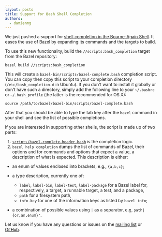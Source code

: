 ```yaml
---
layout: posts
title: Support for Bash Shell Completion
authors:
  - damienmg
---
```


We just pushed a support for [shell completion in the Bourne-Again
Shell](https://www.gnu.org/software/bash/manual/html_node/Programmable-Completion.html).
It eases the use of Bazel by expanding its commands and the targets to build.

To use this new functionality, build the `//scripts:bash_completion` target
from the Bazel repository:
```
bazel build //scripts:bash_completion
```

This will create a `bazel-bin/scripts/bazel-complete.bash` completion script.
You can copy then copy this script to your completion directory
(`/etc/bash_completion.d` in Ubuntu). If you don't want to install it globally
or don't have such a directory, simply add the following line to your
`~/.bashrc` or `~/.bash_profile` (the latter is the recommended for OS X):
```
source /path/to/bazel/bazel-bin/scripts/bazel-complete.bash
```

After that you should be able to type the tab key after the `bazel`
command in your shell and see the list of possible completions.

If you are interested in supporting other shells, the script is made up
of two parts:

1. [`scripts/bazel-complete-header.bash`](https://github.com/bazelbuild/bazel/blob/master/scripts/bazel-complete-template.bash)
  is the completion logic.
2. `bazel help completion` dumps the list of commands of Bazel, their options
  and for commands and options that expect a value, a description of what is
  expected. This description is either:

* an enum of values enclosed into brackets, e.g., `{a,b,c}`;
* a type description, currently one of:

  * `label`, `label-bin`, `label-test`, `label-package` for
    a Bazel label for, respectively, a target, a runnable target,
    a test, and a package,
  * `path` for a filesystem path,
  * `info-key` for one of the information keys as listed by `bazel info`;

* a combination of possible values using `|` as a separator, e.g,
  `path|{or,an,enum}'`.

Let us know if you have any questions or issues on the
[mailing list](https://groups.google.com/forum/#!forum/bazel-discuss) or
[GitHub](https://github.com/bazelbuild/bazel).
